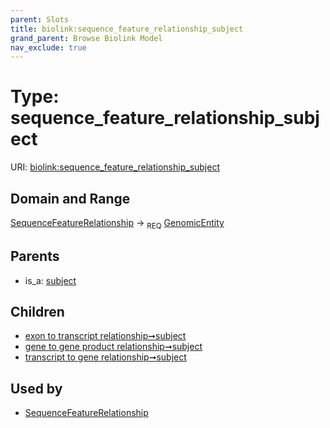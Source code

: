 ```yaml
---
parent: Slots
title: biolink:sequence_feature_relationship_subject
grand_parent: Browse Biolink Model
nav_exclude: true
---
```


# Type: sequence_feature_relationship_subject




URI: [biolink:sequence_feature_relationship_subject](https://w3id.org/biolink/vocab/sequence_feature_relationship_subject)

## Domain and Range

[SequenceFeatureRelationship](SequenceFeatureRelationship.md) ->  <sub>REQ</sub> [GenomicEntity](GenomicEntity.md)

## Parents

 *  is_a: [subject](subject.md)

## Children

 *  [exon to transcript relationship➞subject](exon_to_transcript_relationship_subject.md)
 *  [gene to gene product relationship➞subject](gene_to_gene_product_relationship_subject.md)
 *  [transcript to gene relationship➞subject](transcript_to_gene_relationship_subject.md)

## Used by

 * [SequenceFeatureRelationship](SequenceFeatureRelationship.md)
